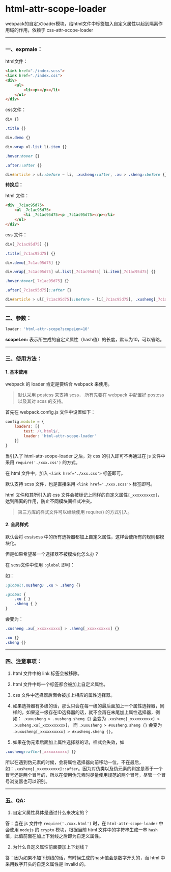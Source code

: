 # html-attr-scope-loader

webpack的自定义loader模块，给html文件中标签加入自定义属性以起到隔离作用域的作用，依赖于 css-attr-scope-loader

---

### 一、expmale：

html文件：

```html
<link href="./index.scss">
<link href="./index.css">
<div>
    <ul>
        <li><p></p></li>
    </ul>
</div>
```

css文件：

```css
div {}

.title {}

div.demo {}

div.wrap ul.list li.item {}

.hover:hover {}

.after::after {}

div#article > ul::before ~ li, .xusheng::after, .xu > .sheng::before {}
```

**转换后：**

html 文件：

```html
<div _7c1ac95d75>
    <ul _7c1ac95d75>
        <li _7c1ac95d75><p _7c1ac95d75></p></li>
    </ul>
</div>
```

css 文件：

```css
div[_7c1ac95d75] {}

.title[_7c1ac95d75] {}

div.demo[_7c1ac95d75] {}

div.wrap[_7c1ac95d75] ul.list[_7c1ac95d75] li.item[_7c1ac95d75] {}

.hover:hover[_7c1ac95d75] {}

.after[_7c1ac95d75]::after {}

div#article > ul[_7c1ac95d75]::before ~ li[_7c1ac95d75], .xusheng[_7c1ac95d75]::after, .xu[_7c1ac95d75] > .sheng[_7c1ac95d75]::before {}
```

---

### 二、参数：

```javascript
loader: 'html-attr-scope?scopeLen=10'
```

**scopeLen:** 表示所生成的自定义属性（hash值）的长度，默认为10，可以省略。

---

### 三、使用方法：

#### 1. 基本使用

webpack 的 loader 肯定是要结合 webpack 来使用。

> 默认采用 postcss 来支持 scss， 所有先要在 webpack 中配置好 postcss 以及其对 scss 的支持。

首先在 webpack.config.js 文件中设置如下：

```javascript
config.module = {
    loaders: [{
        test: /\.html$/,
        loader: 'html-attr-scope-loader'
    }]
}
```

当引入了 html-attr-scope-loader 之后，对 css 的引入即可不再通过在 js 文件中采用 `require('./xxx.css')` 的方式。

在 html 文件中，加入 `<link href='./xxx.css'>` 标签即可。

默认支持 scss 文件，也是直接采用 `<link href='./xxx.scss'>` 标签即可。

html 文件和其所引入的 css 文件会被标记上同样的自定义属性`[_xxxxxxxxxx]`，达到隔离的作用，防止不同模块间样式冲突。

> 第三方库的样式文件可以继续使用 require() 的方式引入。

#### 2. 全局样式

默认会将 css/scss 中的所有选择器都加上自定义属性，这样会使所有的规则都模块化。

但是如果希望某一个选择器不被模块化怎么办？

在 scss文件中使用 `:global` 即可：

如：

```css
:global(.xusheng) .xu > .sheng {}

:global {
    .xu { }
    .sheng { }
}
```

会变为：

```css
.xusheng .xu[_xxxxxxxxxx] > .sheng[_xxxxxxxxxx] {}

.xu {}
.sheng {}
```

---

### 四、注意事项：

1. html 文件中的 link 标签会被移除。

2. html 文件中每一个标签都会被加上自定义属性。

3. css 文件中选择器后面会被加上相应的属性选择器。

4. 如果选择器有多级的话，那么只会在每一级的最后面加上一个属性选择器，同样的，如果这一级存在ID选择器的话，就不会再在末尾加上属性选择器，例如：
 `.xuxusheng > .xusheng.sheng {}` 
 会变为
 `.xusheng[_xxxxxxxxxx] > .xusheng.xu[_xxxxxxxxxx]`，
 而
 `.xuxusheng > #xusheng.sheng {}` 
 会变为 
 `.xuxusheng[_xxxxxxxxxx] > #xusheng.sheng {}`。

5. 如果在伪元素后面加上属性选择器的话，样式会失效，如
 ```css
 .xusheng::after[_xxxxxxxxxx] {}
 ```
 所以在遇到伪元素的时候，会将属性选择器向前移动一位，不在最后，如：`.xusheng[_xxxxxxxxxx]::after`。因为对伪类以及伪元素的判定是基于一个冒号还是两个冒号的，所以在使用伪元素时尽量使用规范的两个冒号，尽管一个冒号浏览器也可以识别。

---

### 五、QA:

1. 自定义属性具体是通过什么来决定的？

 答：当在 js 文件中 `require('./xxx.html')` 时，在 `html-attr-scope-loader` 中会使用 `nodejs` 的 `crypto` 模块，根据当前 html 文件中的字符串生成一串 `hash `值，此值前面在加上下划线之后即为自定义属性。

2. 为什么自定义属性前面要加上下划线？

 答：因为如果不加下划线的话，有时候生成的hash值会是数字开头的，而 html 中采用数字开头的自定义属性是 invalid 的。

